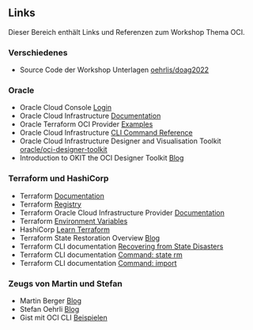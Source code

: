 <!-- markdownlint-disable MD033 -->
<!-- markdownlint-disable MD041 -->
## Links

Dieser Bereich enthält Links und Referenzen zum Workshop Thema OCI.

### Verschiedenes

- Source Code der Workshop Unterlagen [oehrlis/doag2022](https://github.com/oehrlis/doag2022)

### Oracle

- Oracle Cloud Console [Login](https://cloud.oracle.com/)
- Oracle Cloud Infrastructure [Documentation](https://docs.oracle.com/en-us/iaas/Content/home.htm)
- Oracle Terraform OCI Provider [Examples](https://github.com/oracle/terraform-provider-oci/tree/master/examples)
- Oracle Cloud Infrastructure [CLI Command Reference](https://docs.oracle.com/en-us/iaas/tools/oci-cli/2.17.0/oci_cli_docs/index.html)
- Oracle Cloud Infrastructure Designer and Visualisation Toolkit [oracle/oci-designer-toolkit](https://github.com/oracle/oci-designer-toolkit)
- Introduction to OKIT the OCI Designer Toolkit [Blog](https://www.ateam-oracle.com/post/introduction-to-okit-the-oci-designer-toolkit)

### Terraform und HashiCorp

- Terraform [Documentation](https://www.terraform.io/docs)
- Terraform [Registry](https://registry.terraform.io/)
- Terraform Oracle Cloud Infrastructure Provider [Documentation](https://registry.terraform.io/providers/oracle/oci/latest/docs)
- Terraform [Environment Variables](https://www.terraform.io/cli/config/environment-variables)
- HashiCorp [Learn Terraform](https://learn.hashicorp.com/terraform)
- Terraform State Restoration Overview [Blog](https://support.hashicorp.com/hc/en-us/articles/4403065345555-Terraform-State-Restoration-Overview)
- Terraform CLI documentation [Recovering from State Disasters](https://www.terraform.io/cli/state/recover)
- Terraform CLI documentation [Command: state rm](https://www.terraform.io/cli/commands/state/rm)
- Terraform CLI documentation [Command: import](https://www.terraform.io/cli/commands/import)

### Zeugs von Martin und Stefan

- Martin Berger [Blog](https://www.martinberger.com/)
- Stefan Oehrli [Blog](https://www.oradba.ch/wordpress/)
- Gist mit OCI CLI [Beispielen](https://gist.github.com/oehrlis/6d85e7f2d1825ab91c29dfed14f21c0e)
